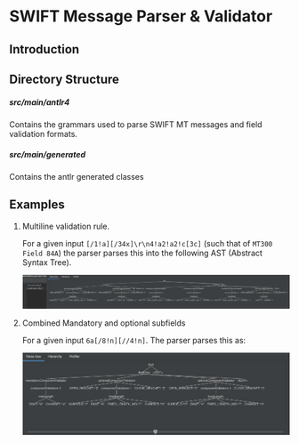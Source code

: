 # SWIFT Message Parser & Validator

## Introduction

## Directory Structure

##### src/main/antlr4
Contains the grammars used to parse SWIFT MT messages and field validation formats.

##### src/main/generated
Contains the antlr generated classes 

## Examples

1. Multiline validation rule.
    
    For a given input `[/1!a][/34x]\r\n4!a2!a2!c[3c]` (such that of `MT300 Field 84A`) the parser parses this into 
    the following AST (Abstract Syntax Tree).
    
    ![Multiline Validation Rule](/docs/multiline-val-parse-tree.png)

2. Combined Mandatory and optional subfields

    For a given input `6a[/8!n][//4!n]`. The parser parses this as:
    
    ![Combined Mandatory and Optional Rule](/docs/mandatory-with-optional.png)
    


